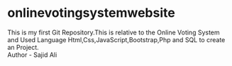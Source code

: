 # onlinevotingsystemwebsite
This is my first Git Repository.This is relative to the Online Voting System and Used Language Html,Css,JavaScript,Bootstrap,Php and SQL to create an Project.
<br>
Author - Sajid Ali
